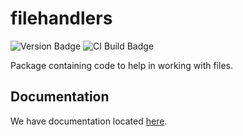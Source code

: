 # filehandlers

![Version Badge](https://img.shields.io/pypi/v/filehandlers.svg?color=purple&logo=python&style=for-the-badge)
![CI Build Badge](https://img.shields.io/cirrus/github/RDIL/filehandlers.svg?logo=cirrus-ci&style=for-the-badge)

Package containing code to help in working with files.

## Documentation

We have documentation located [here](https://docs.rdil.rocks/libraries/filehandlers/).
